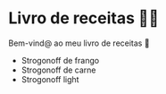 # Livro de receitas :woman_cook:

Bem-vind@ ao meu livro de receitas :wave:

- Strogonoff de frango
- Strogonoff de carne
- Strogonoff light
